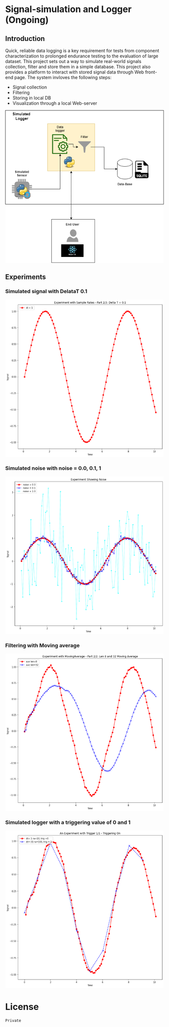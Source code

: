 # Signal-simulation and Logger (Ongoing)

## Introduction

Quick, reliable data logging is a key requirement for tests from component characterization to prolonged endurance testing to the evaluation of large dataset. This project sets out a way to simulate real-world signals collection, filter and store them in a simple database. This project also provides a platform to interact with stored signal data through Web front-end page. The system invloves the following steps:

* Signal collection
* Filtering 
* Storing in local DB
* Visualization through a local Web-server

<p align="center">
<img widith=600  src="./image.png">
<p>

  
  ## Experiments
  ### Simulated signal with DelataT 0.1
  <p align="center">
  <img width="600" height="500"  src="./Delta01.png">
  <p>
    
  ### Simulated noise with noise = 0.0, 0.1, 1 
  <p align="center">
  <img width="600" height="500"  src="./Noise.png">
  <p>
    
   ### Filtering with Moving average 
  <p align="center">
  <img width="600" height="500"  src="./average.png">
  <p>
    
   ### Simulated logger with a triggering value of 0 and 1
  <p align="center">
  <img width="600" height="500"  src="./Logging.png">
  <p>
    
   # License
    Private
    
   
